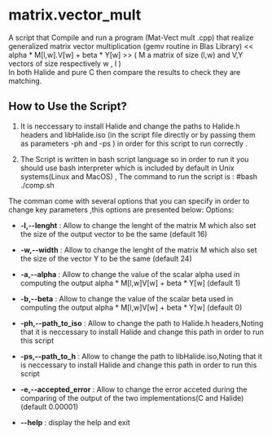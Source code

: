 # matrix.vector_mult

A script that Compile and run a program (Mat-Vect mult .cpp) that realize generalized matrix vector multiplication  (gemv routine in Blas Library)
<<  alpha * M[l,w].V[w] + beta * Y[w]  >> ( M a matrix of size (l,w)  and V,Y vectors   of size respectively w , l )  
In both Halide and pure C then  compare the results to check they are matching.

## How to Use the Script?

1. It is neccessary to install Halide and change the paths to Halide.h headers and libHalide.iso (in the script file directly or by passing them as parameters
   -ph and -ps ) in order for this script to run correctly .
   
2. The Script is written in bash script language so in order to run it you should use bash interpreter which is included by default in
Unix systems(Linux and MacOS) , The command to run the script is : #bash ./comp.sh 

The comman come with several options that you can specify in order to change key parameters ,this options are presented below:
Options:
    
 * **-l,--lenght** :          Allow to change the lenght of the matrix M which also set the size of the output vector to be the same (default 16)
                
 * **-w,--width** :     Allow to change the lenght of the matrix M which also set the size of the vector Y to be the same (default 24)
                
 * **-a,--alpha** :	        Allow to change the value of the scalar alpha used in computing the output alpha * M[l,w]V[w] + beta * Y[w] (default 1)
                
 * **-b,--beta** :	        Allow to change the value of the scalar beta used in computing the output alpha * M[l,w]V[w] + beta * Y[w] (default 0)
    		
 * **-ph,--path_to_iso** :	Allow to change the path to Halide.h headers,Noting that it is  neccessary to install Halide and change this path in order  to run this script  
    		
 *  **-ps,--path_to_h** :	Allow to change the path to libHalide.iso,Noting that it is   neccessary to install Halide and change this path in order  to run this script 
 
 * **-e,--accepted_error** :   Allow to change the error acceted during the comparing of the output of the two implementations(C and Halide)(default 0.00001)   
               
  * **--help** :              display the help and exit
